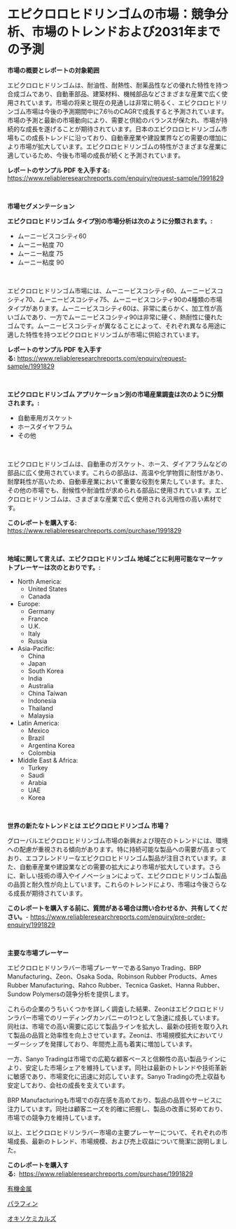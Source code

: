 <p><h1>エピクロロヒドリンゴムの市場：競争分析、市場のトレンドおよび2031年までの予測</h1></p><p><strong>市場の概要とレポートの対象範囲</strong></p>
<p><p>エピクロロヒドリンゴムは、耐油性、耐熱性、耐薬品性などの優れた特性を持つ合成ゴムであり、自動車部品、建築材料、機械部品などさまざまな産業で広く使用されています。市場の将来と現在の見通しは非常に明るく、エピクロロヒドリンゴム市場は今後の予測期間中に7.6％のCAGRで成長すると予測されています。市場の予測と最新の市場動向により、需要と供給のバランスが保たれ、市場が持続的な成長を遂げることが期待されています。日本のエピクロロヒドリンゴム市場もこの成長トレンドに沿っており、自動車産業や建設業界などの需要の増加により市場が拡大しています。エピクロロヒドリンゴムの特性がさまざまな産業に適しているため、今後も市場の成長が続くと予測されています。</p></p>
<p><strong>レポートのサンプル PDF を入手する:</strong> <a href="https://www.reliableresearchreports.com/enquiry/request-sample/1991829">https://www.reliableresearchreports.com/enquiry/request-sample/1991829</a></p>
<p>&nbsp;</p>
<p><strong>市場セグメンテーション</strong></p>
<p><strong>エピクロロヒドリンゴム タイプ別の市場分析は次のように分類されます。:</strong></p>
<p><ul><li>ムーニービスコシティ60</li><li>ムーニー粘度 70</li><li>ムーニー粘度 75</li><li>ムーニー粘度 90</li></ul></p>
<p>&nbsp;</p>
<p><p>エピクロロヒドリンゴム市場には、ムーニービスコシティ60、ムーニービスコシティ70、ムーニービスコシティ75、ムーニービスコシティ90の4種類の市場タイプがあります。ムーニービスコシティ60は、非常に柔らかく、加工性が高いゴムであり、一方でムーニービスコシティ90は非常に硬く、熱耐性に優れたゴムです。ムーニービスコシティが異なることによって、それぞれ異なる用途に適した特性を持つエピクロロヒドリンゴムが市場に供給されています。</p></p>
<p><strong>レポートのサンプル PDF を入手する:</strong>&nbsp;<a href="https://www.reliableresearchreports.com/enquiry/request-sample/1991829">https://www.reliableresearchreports.com/enquiry/request-sample/1991829</a></p>
<p>&nbsp;</p>
<p><strong> エピクロロヒドリンゴム アプリケーション別の市場産業調査は次のように分類されます。:</strong></p>
<p><ul><li>自動車用ガスケット</li><li>ホースダイヤフラム</li><li>その他</li></ul></p>
<p>&nbsp;</p>
<p><p>エピクロロヒドリンゴムは、自動車のガスケット、ホース、ダイアフラムなどの部品に広く使用されています。これらの部品は、高温や化学物質に耐性があり、耐摩耗性が高いため、自動車産業において重要な役割を果たしています。また、その他の市場でも、耐候性や耐油性が求められる部品に使用されています。エピクロロヒドリンゴムは、さまざまな産業で広く使用される汎用性の高い素材です。</p></p>
<p><strong>このレポートを購入する:</strong>&nbsp; <a href="https://www.reliableresearchreports.com/purchase/1991829">https://www.reliableresearchreports.com/purchase/1991829</a></p>
<p>&nbsp;</p>
<p><strong>地域に関して言えば、エピクロロヒドリンゴム 地域ごとに利用可能なマーケットプレーヤーは次のとおりです。:</strong></p>
<p><ul>
    <li>
        North America:
        <ul>
            <li>United States</li>
            <li>Canada</li>
        </ul>
    </li>
    <li>
        Europe:
        <ul>
            <li>Germany</li>
            <li>France</li>
            <li>U.K.</li>
            <li>Italy</li>
            <li>Russia</li>
        </ul>
    </li>
    <li>
        Asia-Pacific:
        <ul>
            <li>China</li>
            <li>Japan</li>
            <li>South Korea</li>
            <li>India</li>
            <li>Australia</li>
            <li>China Taiwan</li>
            <li>Indonesia</li>
            <li>Thailand</li>
            <li>Malaysia</li>
        </ul>
    </li>
    <li>
        Latin America:
        <ul>
            <li>Mexico</li>
            <li>Brazil</li>
            <li>Argentina Korea</li>
            <li>Colombia</li>
        </ul>
    </li>
    <li>
        Middle East & Africa:
        <ul>
            <li>Turkey</li>
            <li>Saudi</li>
            <li>Arabia</li>
            <li>UAE</li>
            <li>Korea</li>
        </ul>
    </li>
    </ul></p>
<p>&nbsp;</p>
<p><strong>世界の新たなトレンドとは エピクロロヒドリンゴム 市場？</strong></p>
<p><p>グローバルエピクロロヒドリンゴム市場の新興および現在のトレンドには、環境への配慮が重視される傾向があります。特に持続可能な製品への需要が高まっており、エコフレンドリーなエピクロロヒドリンゴム製品が注目されています。また、自動車産業や建設業などの需要の拡大により市場が拡大しています。さらに、新しい技術の導入やイノベーションによって、エピクロロヒドリンゴム製品の品質と耐久性が向上しています。これらのトレンドにより、市場は今後さらなる成長が期待されています。</p></p>
<p><strong>このレポートを購入する前に、質問がある場合は問い合わせるか、共有してください。</strong>- <a href="https://www.reliableresearchreports.com/enquiry/pre-order-enquiry/1991829">https://www.reliableresearchreports.com/enquiry/pre-order-enquiry/1991829</a></p>
<p>&nbsp;</p>
<p><strong>主要な市場プレーヤー</strong></p>
<p><p>エピクロロヒドリンラバー市場プレーヤーであるSanyo Trading、BRP Manufacturing、Zeon、Osaka Soda、Robinson Rubber Products、Ames Rubber Manufacturing、Rahco Rubber、Tecnica Gasket、Hanna Rubber、Sundow Polymersの競争分析を提供します。 </p><p>これらの企業のうちいくつかを詳しく調査した結果、Zeonはエピクロロヒドリンラバー市場でのリーディングカンパニーの1つとして急速に成長しています。同社は、市場での高い需要に応じて製品ラインを拡大し、最新の技術を取り入れて製品の品質と効率性を向上させています。Zeonは、市場規模拡大においてリーダーシップを発揮しており、年間売上高も着実に増加しています。</p><p>一方、Sanyo Tradingは市場での広範な顧客ベースと信頼性の高い製品ラインにより、安定した市場シェアを維持しています。同社は最新のトレンドや技術革新に敏感であり、市場変化に迅速に対応しています。Sanyo Tradingの売上収益も安定しており、会社の成長を支えています。</p><p>BRP Manufacturingも市場での存在感を高めており、製品の品質やサービスに注力しています。同社は顧客ニーズを的確に把握し、製品の改善に努めており、市場での競争力を維持しています。</p><p>以上、エピクロロヒドリンラバー市場の主要プレーヤーについて、それぞれの市場成長、最新のトレンド、市場規模、および売上収益について簡潔に説明しました。</p></p>
<p><strong>このレポートを購入する:</strong>&nbsp;&nbsp;<a href="https://www.reliableresearchreports.com/purchase/1991829">https://www.reliableresearchreports.com/purchase/1991829</a></p>
<p><p><a href="https://github.com/mathieurico66/Market-Research-Report-List-1/blob/main/53715538424.md">有機金属</a></p><p><a href="https://github.com/ycmtqqhvk3273/Market-Research-Report-List-1/blob/main/42511618426.md">パラフィン</a></p><p><a href="https://github.com/SarahFahey88/Market-Research-Report-List-1/blob/main/38748728425.md">オキソケミカルズ</a></p></p>